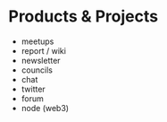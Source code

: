 # Products & Projects

* meetups
* report / wiki
* newsletter
* councils
* chat
* twitter
* forum
* node \(web3\)

